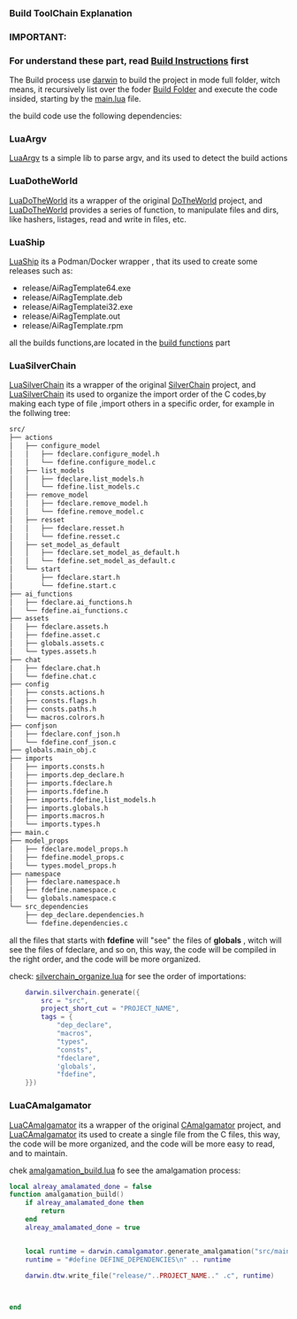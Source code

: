 
### Build ToolChain Explanation
### IMPORTANT:
### For understand these part, read [Build Instructions](/docs/build_instructions.md) first


The Build process use [darwin](https://github.com/OUIsolutions/Darwin) to build the project  in mode full folder, 
witch means, it recursively list over the foder [Build Folder](/build/) and execute the code insided, starting 
by the [main.lua](/build/main.lua) file.

the build code use the following dependencies:


### LuaArgv
[LuaArgv](https://github.com/OUIsolutions/LuaArgv) ts a simple lib to parse argv, and its used to detect the build actions

### LuaDotheWorld
[LuaDoTheWorld](https://github.com/OUIsolutions/LuaDoTheWorld) its a wrapper of the original [DoTheWorld](https://github.com/OUIsolutions/LuaDoTheWorld) project, and [LuaDoTheWorld](https://github.com/OUIsolutions/LuaDoTheWorld) provides a series of 
function, to manipulate files and dirs, like hashers, listages, read and write in files, etc.

### LuaShip
[LuaShip](https://github.com/OUIsolutions/LuaShip) its a Podman/Docker wrapper , that its used to create some releases such as:

- release/AiRagTemplate64.exe
- release/AiRagTemplate.deb
- release/AiRagTemplatei32.exe
- release/AiRagTemplate.out
- release/AiRagTemplate.rpm

all the builds functions,are located  in the [build functions](/build/build) part


### LuaSilverChain
[LuaSilverChain](https://github.com/OUIsolutions/LuaSilverChain) its a wrapper of the original [SilverChain](https://github.com/OUIsolutions/SilverChain) project, and [LuaSilverChain](https://github.com/OUIsolutions/LuaSilverChain) its used to organize the import order of the C codes,by making each type of file ,import others in a specific order, for example in the follwing tree:
```txt
src/
├── actions
│   ├── configure_model
│   │   ├── fdeclare.configure_model.h
│   │   └── fdefine.configure_model.c
│   ├── list_models
│   │   ├── fdeclare.list_models.h
│   │   └── fdefine.list_models.c
│   ├── remove_model
│   │   ├── fdeclare.remove_model.h
│   │   └── fdefine.remove_model.c
│   ├── resset
│   │   ├── fdeclare.resset.h
│   │   └── fdefine.resset.c
│   ├── set_model_as_default
│   │   ├── fdeclare.set_model_as_default.h
│   │   └── fdefine.set_model_as_default.c
│   └── start
│       ├── fdeclare.start.h
│       └── fdefine.start.c
├── ai_functions
│   ├── fdeclare.ai_functions.h
│   └── fdefine.ai_functions.c
├── assets
│   ├── fdeclare.assets.h
│   ├── fdefine.asset.c
│   ├── globals.assets.c
│   └── types.assets.h
├── chat
│   ├── fdeclare.chat.h
│   └── fdefine.chat.c
├── config
│   ├── consts.actions.h
│   ├── consts.flags.h
│   ├── consts.paths.h
│   └── macros.colrors.h
├── confjson
│   ├── fdeclare.conf_json.h
│   └── fdefine.conf_json.c
├── globals.main_obj.c
├── imports
│   ├── imports.consts.h
│   ├── imports.dep_declare.h
│   ├── imports.fdeclare.h
│   ├── imports.fdefine.h
│   ├── imports.fdefine,list_models.h
│   ├── imports.globals.h
│   ├── imports.macros.h
│   └── imports.types.h
├── main.c
├── model_props
│   ├── fdeclare.model_props.h
│   ├── fdefine.model_props.c
│   └── types.model_props.h
├── namespace
│   ├── fdeclare.namespace.h
│   ├── fdefine.namespace.c
│   └── globals.namespace.c
└── src_dependencies
    ├── dep_declare.dependencies.h
    └── fdefine.dependencies.c
```

all the files that starts with **fdefine** will "see" the files of **globals** , witch will see the files of fdeclare, and so on, this way, the code will be compiled in the right order, and the code will be more organized.

check: [silverchain_organize.lua](/build/silver_chain_organize.lua) for see the order of importations:

```lua
    darwin.silverchain.generate({
        src = "src",
        project_short_cut = "PROJECT_NAME",
        tags = { 
            "dep_declare",
            "macros",
            "types",
            "consts",
            "fdeclare",
            'globals',
            "fdefine",
    }})
```

### LuaCAmalgamator
[LuaCAmalgamator](https://github.com/OUIsolutions/LuaCAmalgamator) its a wrapper of the original [CAmalgamator](https://github.com/OUIsolutions/CAmalgamator) project, and [LuaCAmalgamator](https://github.com/OUIsolutions/LuaCAmalgamator) its used to create a single file from the C files, this way, the code will be more organized, and the code will be more easy to read, and to maintain.

chek [amalgamation_build.lua](/build/build/amalgamation_build.lua) fo see the amalgamation process:

```lua
local alreay_amalamated_done = false
function amalgamation_build()
    if alreay_amalamated_done then
        return
    end
    alreay_amalamated_done = true


    local runtime = darwin.camalgamator.generate_amalgamation("src/main.c")
    runtime = "#define DEFINE_DEPENDENCIES\n" .. runtime
  
    darwin.dtw.write_file("release/"..PROJECT_NAME.." .c", runtime)



end

```